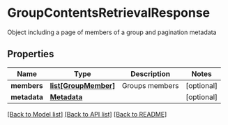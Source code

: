 # GroupContentsRetrievalResponse

Object including a page of members of a group and pagination metadata
## Properties
Name | Type | Description | Notes
------------ | ------------- | ------------- | -------------
**members** | [**list[GroupMember]**](GroupMember.md) | Groups members | [optional] 
**metadata** | [**Metadata**](Metadata.md) |  | [optional] 

[[Back to Model list]](../README.md#documentation-for-models) [[Back to API list]](../README.md#documentation-for-api-endpoints) [[Back to README]](../README.md)



